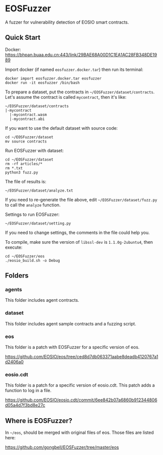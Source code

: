 # EOSFuzzer
A fuzzer for vulnerability detection of EOSIO smart contracts.

## Quick Start

Docker: https://bhpan.buaa.edu.cn:443/link/29BAE68A00D1C1EA1AC28FB348DE1989

Import docker (if named `eosfuzzer.docker.tar`) then run its terminal:
```
docker import eosfuzzer.docker.tar eosfuzzer
docker run -it eosfuzzer /bin/bash
```

To prepare a dataset, put the contracts in `~/EOSFuzzer/dataset/contracts`. Let's assume the contract is called `mycontract`, then it's like:
```
~/EOSFuzzer/dataset/contracts
|-mycontract
  |-mycontract.wasm
  |-mycontract.abi
```

If you want to use the default dataset with source code:
```
cd ~/EOSFuzzer/dataset
mv source contracts
```

Run EOSFuzzer with dataset:
```
cd ~/EOSFuzzer/dataset
rm -rf articles/*
rm *.txt
python3 fuzz.py
```

The file of results is:
```
~/EOSFuzzer/dataset/analyze.txt
```

If you need to re-generate the file above, edit `~/EOSFuzzer/dataset/fuzz.py` to call the `analyze` function.

Settings to run EOSFuzzer:
```
~/EOSFuzzer/dataset/setting.py
```

If you need to change settings, the comments in the file could help you.

To compile, make sure the version of `libssl-dev` is `1.1.0g-2ubuntu4`, then execute:
```
cd ~/EOSFuzzer/eos
./eosio_build.sh -o Debug
```

## Folders

### agents

This folder includes agent contracts.

### dataset

This folder includes agent sample contracts and a fuzzing script.

### eos

This folder is a patch with EOSFuzzer for a specific version of eos.

https://github.com/EOSIO/eos/tree/ced8d7db063371aabe8deadb4120767a1d2406a0

### eosio.cdt

This folder is a patch for a specific version of eosio.cdt. This patch adds a function to log in a file.

https://github.com/EOSIO/eosio.cdt/commit/6ee842b07a6860b912344806d05a4d7f3bd8e27c

## Where is EOSFuzzer?

In `~/eos`, should be merged with original files of eos. Those files are listed here:

https://github.com/gongbell/EOSFuzzer/tree/master/eos